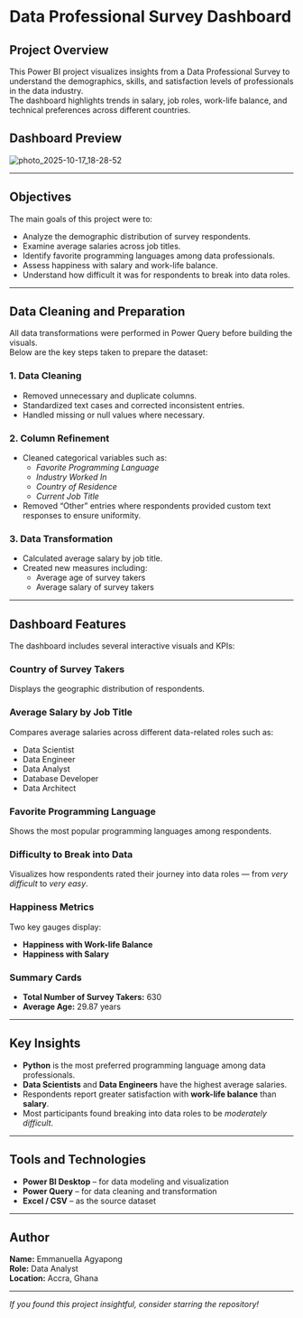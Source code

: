# Data Professional Survey Dashboard

## Project Overview
This Power BI project visualizes insights from a Data Professional Survey to understand the demographics, skills, and satisfaction levels of professionals in the data industry.  
The dashboard highlights trends in salary, job roles, work-life balance, and technical preferences across different countries.

## Dashboard Preview

![photo_2025-10-17_18-28-52](https://github.com/user-attachments/assets/489b7f18-b6af-48ce-b9d6-8e9ab78dcae7)

---

## Objectives
The main goals of this project were to:
- Analyze the demographic distribution of survey respondents.  
- Examine average salaries across job titles.  
- Identify favorite programming languages among data professionals.  
- Assess happiness with salary and work-life balance.  
- Understand how difficult it was for respondents to break into data roles.

---

## Data Cleaning and Preparation
All data transformations were performed in Power Query before building the visuals.  
Below are the key steps taken to prepare the dataset:

### 1. Data Cleaning
- Removed unnecessary and duplicate columns.  
- Standardized text cases and corrected inconsistent entries.  
- Handled missing or null values where necessary.  

### 2. Column Refinement
- Cleaned categorical variables such as:
  - *Favorite Programming Language*  
  - *Industry Worked In*  
  - *Country of Residence*  
  - *Current Job Title*  
- Removed “Other” entries where respondents provided custom text responses to ensure uniformity.

### 3. Data Transformation
- Calculated average salary by job title.  
- Created new measures including:
  - Average age of survey takers  
  - Average salary of survey takers
    
---

## Dashboard Features
The dashboard includes several interactive visuals and KPIs:

### Country of Survey Takers
Displays the geographic distribution of respondents.

### Average Salary by Job Title
Compares average salaries across different data-related roles such as:
- Data Scientist  
- Data Engineer  
- Data Analyst  
- Database Developer  
- Data Architect  

### Favorite Programming Language
Shows the most popular programming languages among respondents.

### Difficulty to Break into Data
Visualizes how respondents rated their journey into data roles — from *very difficult* to *very easy*.

### Happiness Metrics
Two key gauges display:
- **Happiness with Work-life Balance**  
- **Happiness with Salary**

### Summary Cards
- **Total Number of Survey Takers:** 630  
- **Average Age:** 29.87 years  

---

## Key Insights
- **Python** is the most preferred programming language among data professionals.  
- **Data Scientists** and **Data Engineers** have the highest average salaries.  
- Respondents report greater satisfaction with **work-life balance** than **salary**.  
- Most participants found breaking into data roles to be *moderately difficult*.  

---

## Tools and Technologies
- **Power BI Desktop** – for data modeling and visualization  
- **Power Query** – for data cleaning and transformation    
- **Excel / CSV** – as the source dataset  

---

## Author
**Name:** Emmanuella Agyapong  
**Role:** Data Analyst  
**Location:** Accra, Ghana  

---

*If you found this project insightful, consider starring the repository!*

